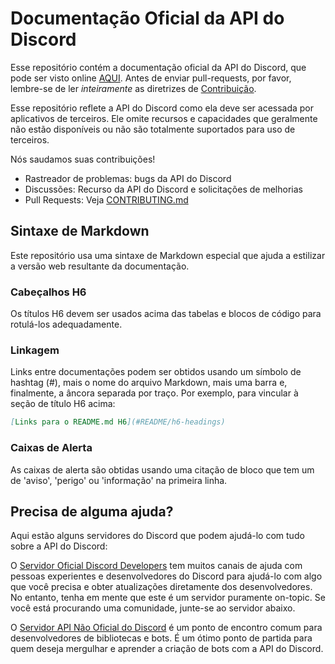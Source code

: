 # Documentação Oficial da API do Discord

Esse repositório contém a documentação oficial da API do Discord, que pode ser visto online [AQUI](https://discord.com/developers/docs/intro). Antes de enviar pull-requests, por favor, lembre-se de ler _inteiramente_ as diretrizes de [Contribuição](CONTRIBUTING.md).

Esse repositório reflete a API do Discord como ela deve ser acessada por aplicativos de terceiros. Ele omite recursos e capacidades que geralmente não estão disponíveis ou não são totalmente suportados para uso de terceiros.

Nós saudamos suas contribuições!

-   Rastreador de problemas: bugs da API do Discord
-   Discussões: Recurso da API do Discord e solicitações de melhorias
-   Pull Requests: Veja [CONTRIBUTING.md](https://github.com/discord/discord-api-docs/blob/main/CONTRIBUTING.md)

## Sintaxe de Markdown

Este repositório usa uma sintaxe de Markdown especial que ajuda a estilizar a versão web resultante da documentação.

### Cabeçalhos H6

Os títulos H6 devem ser usados ​​acima das tabelas e blocos de código para rotulá-los adequadamente.

### Linkagem

Links entre documentações podem ser obtidos usando um símbolo de hashtag (#), mais o nome do arquivo Markdown, mais uma barra e, finalmente, a âncora separada por traço. Por exemplo, para vincular à seção de título H6 acima:

```md
[Links para o README.md H6](#README/h6-headings)
```

### Caixas de Alerta

As caixas de alerta são obtidas usando uma citação de bloco que tem um de 'aviso', 'perigo' ou 'informação' na primeira linha.

## Precisa de alguma ajuda?

Aqui estão alguns servidores do Discord que podem ajudá-lo com tudo sobre a API do Discord:

O [Servidor Oficial Discord Developers](https://discord.gg/discord-developers) tem muitos canais de ajuda com pessoas experientes e desenvolvedores do Discord para ajudá-lo com algo que você precisa e obter atualizações diretamente dos desenvolvedores. No entanto, tenha em mente que este é um servidor puramente on-topic. Se você está procurando uma comunidade, junte-se ao servidor abaixo.

O [Servidor API Não Oficial do Discord](https://discord.gg/discord-api) é um ponto de encontro comum para desenvolvedores de bibliotecas e bots. É um ótimo ponto de partida para quem deseja mergulhar e aprender a criação de bots com a API do Discord.
